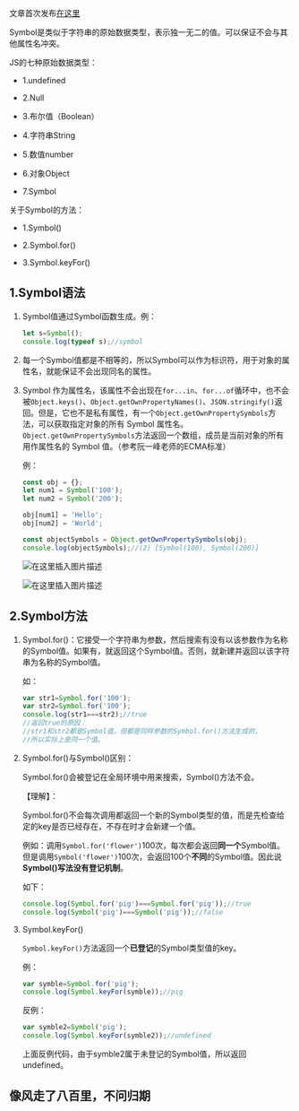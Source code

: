 文章首次发布[在这里](https://blog.csdn.net/w1418899532/article/details/86497933)


Symbol是类似于字符串的原始数据类型，表示独一无二的值。可以保证不会与其他属性名冲突。

JS的七种原始数据类型：

- 1.undefined

- 2.Null

- 3.布尔值（Boolean）

- 4.字符串String

- 5.数值number

- 6.对象Object

- 7.Symbol

关于Symbol的方法：

- 1.Symbol()

- 2.Symbol.for()

- 3.Symbol.keyFor()

## 1.Symbol语法

 1. Symbol值通过Symbol函数生成。例：
 

    ```javascript
    let s=Symbol();
    console.log(typeof s);//symbol
    ```

 2. 每一个Symbol值都是不相等的，所以Symbol可以作为标识符，用于对象的属性名，就能保证不会出现同名的属性。

 3. Symbol 作为属性名，该属性不会出现在`for...in`、`for...of`循环中，也不会被`Object.keys()`、`Object.getOwnPropertyNames()`、`JSON.stringify()`返回。但是，它也不是私有属性，有一个`Object.getOwnPropertySymbols`方法，可以获取指定对象的所有 Symbol 属性名。`Object.getOwnPropertySymbols`方法返回一个数组，成员是当前对象的所有用作属性名的 Symbol 值。（参考阮一峰老师的ECMA标准）

    例：
 

    ```javascript
    const obj = {};
    let num1 = Symbol('100');
    let num2 = Symbol('200');
    
    obj[num1] = 'Hello';
    obj[num2] = 'World';
    
    const objectSymbols = Object.getOwnPropertySymbols(obj);
    console.log(objectSymbols);//(2) [Symbol(100), Symbol(200)]
    ```

    ![在这里插入图片描述](https://img-blog.csdnimg.cn/20190115201003486.png?x-oss-process=image/watermark,type_ZmFuZ3poZW5naGVpdGk,shadow_10,text_aHR0cHM6Ly9ibG9nLmNzZG4ubmV0L3cxNDE4ODk5NTMy,size_16,color_FFFFFF,t_70)
    
    ![在这里插入图片描述](https://img-blog.csdnimg.cn/20190115200704675.png)
## 2.Symbol方法

 1. Symbol.for()：它接受一个字符串为参数，然后搜索有没有以该参数作为名称的Symbol值。如果有，就返回这个Symbol值。否则，就新建并返回以该字符串为名称的Symbol值。

     如：
 

    ```javascript
    var str1=Symbol.for('100');
    var str2=Symbol.for('100');
    console.log(str1===str2);//true
    //返回true的原因：
    //str1和str2都是Symbol值，但都是同样参数的Symbol.for()方法生成的，
    //所以实际上是同一个值。
    ```

 2. Symbol.for()与Symbol()区别：

    Symbol.for()会被登记在全局环境中用来搜索，Symbol()方法不会。
 
    【理解】：
 
    Symbol.for()不会每次调用都返回一个新的Symbol类型的值，而是先检查给定的key是否已经存在，不存在时才会新建一个值。
 
    例如：调用`Symbol.for('flower')`100次，每次都会返回**同一个**Symbol值。但是调用`Symbol('flower')`100次，会返回100个**不同**的Symbol值。因此说**Symbol()写法没有登记机制**。
    
    如下：
 

    ```javascript
    console.log(Symbol.for('pig')===Symbol.for('pig'));//true
    console.log(Symbol('pig')===Symbol('pig'));//false
    ```

 3. Symbol.keyFor()

    `Symbol.keyFor()`方法返回一个**已登记**的Symbol类型值的key。

    例：

    ```javascript
    var symble=Symbol.for('pig');
    console.log(Symbol.keyFor(symble));//pig
    ```
    
    反例：
    

    ```javascript
    var symble2=Symbol('pig');
    console.log(Symbol.keyFor(symble2));//undefined
    ```
    
    上面反例代码，由于symble2属于未登记的Symbol值，所以返回undefined。


## 像风走了八百里，不问归期